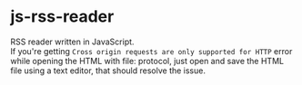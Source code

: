 # js-rss-reader
RSS reader written in JavaScript.  
If you're getting `Cross origin requests are only supported for HTTP` error while opening the HTML with file: protocol, just open and save the HTML file using a text editor, that should resolve the issue.
